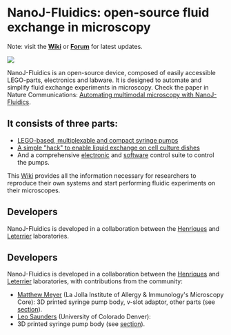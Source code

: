 # NanoJ-Fluidics: open-source fluid exchange in microscopy

Note: visit the [**Wiki**][10] or [**Forum**][12] for latest updates.

![][8]

NanoJ-Fluidics is an open-source device, composed of easily accessible LEGO-parts, electronics and labware. 
It is designed to automate and simplify fluid exchange experiments in microscopy. Check the paper in Nature Communications: [Automating multimodal microscopy with
NanoJ-Fluidics][11].

## It consists of three parts:
+ [LEGO-based, multiplexable and compact syringe pumps][4]
+ [A simple "hack" to enable liquid exchange on cell culture dishes][5]
+ And a comprehensive [electronic][6] and [software][7] control suite to control the pumps.

This [Wiki][10] provides all the information necessary for researchers to reproduce their own systems
and start performing fluidic experiments on their microscopes.

## Developers
NanoJ-Fluidics is developed in a collaboration between the [Henriques][1] and [Leterrier][9] laboratories. 

## Developers
NanoJ-Fluidics is developed in a collaboration between the [Henriques][1] and [Leterrier][9] laboratories,
with contributions from the community:
  * [Matthew Meyer][0mgem0] (La Jolla Institute of Allergy & Immunology's Microscopy Core):
3D printed syringe pump body, v-slot adaptor, other parts (see [section][MayerSection]).
  * [Leo Saunders][MySaundersleo] (University of Colorado Denver): 
  * 3D printed syringe pump body (see [section][MySaundersleoSection]).


  [1]: http://www.ucl.ac.uk/lmcb/users/ricardo-henriques
  [2]: http://www.ucl.ac.uk/lmcb/
  [3]: http://www.ucl.ac.uk/
  [4]: https://github.com/HenriquesLab/NanoJ-Fluidics/wiki/Pumpy-Home
  [5]: https://github.com/HenriquesLab/NanoJ-Fluidics/wiki/Labware-Home
  [6]: https://github.com/HenriquesLab/NanoJ-Fluidics/wiki/Electronics-Home
  [7]: https://github.com/HenriquesLab/NanoJ-Fluidics/wiki/GUI-Home
  [8]: https://github.com/HenriquesLab/NanoJ-Fluidics/wiki/Files/PedroPumpsSample.png
  [9]: http://www.neurocytolab.org/
  [10]: https://github.com/HenriquesLab/NanoJ-Fluidics/wiki
  [11]: https://doi.org/10.1038/s41467-019-09231-9
  [12]: https://gitter.im/NanoJ-Fluidics
  [3DPrint]: Pumpy-3D-Printing
  [0mgem0]: https://twitter.com/0mgem0
  [MayerSection]: https://github.com/HenriquesLab/NanoJ-Fluidics/wiki/Pumpy-3D-Printing-MMeyer
  [MySaundersleo]: https://twitter.com/MySaundersleo
  [MySaundersleoSection]: https://github.com/HenriquesLab/NanoJ-Fluidics/wiki/Pumpy-3D-Printing-LSaunders
